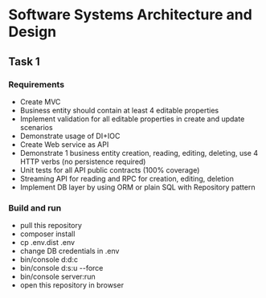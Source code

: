 # Software Systems Architecture and Design

## Task 1

### Requirements

- Create MVC
- Business entity should contain at least 4 editable properties
- Implement validation for all editable properties in create and update scenarios
- Demonstrate usage of DI+IOC
- Create Web service as API
- Demonstrate 1 business entity creation, reading, editing, deleting, use 4 HTTP verbs (no persistence required)
- Unit tests for all API public contracts (100% coverage)
- Streaming API for reading and RPC for creation, editing, deletion
- Implement DB layer by using ORM or plain SQL with Repository pattern

### Build and run

- pull this repository
- composer install
- cp .env.dist .env
- change DB credentials in .env
- bin/console d:d:c
- bin/console d:s:u --force
- bin/console server:run 
- open this repository in browser

